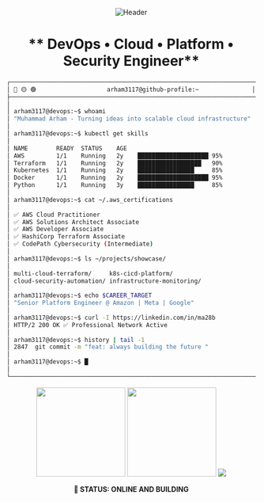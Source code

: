 <div align="center">

![Header](https://capsule-render.vercel.app/api?type=waving&color=gradient&customColorList=6,11,20&height=200&section=header&text=Muhammad%20Arham&fontSize=50&fontColor=00ff00&animation=twinkling)

# ** DevOps • Cloud • Platform • Security Engineer**

</div>

```bash
┌─────────────────────────────────────────────────────────────────────────┐
│ 🔴 🟡 🟢                    arham3117@github-profile:~               │
├─────────────────────────────────────────────────────────────────────────┤
│                                                                         │
│ arham3117@devops:~$ whoami                                             │
│ "Muhammad Arham - Turning ideas into scalable cloud infrastructure"    │
│                                                                         │
│ arham3117@devops:~$ kubectl get skills                                 │
│                                                                         │
│ NAME        READY  STATUS    AGE                                        │
│ AWS         1/1    Running   2y    ████████████████████ 95%            │
│ Terraform   1/1    Running   2y    ██████████████████   90%            │
│ Kubernetes  1/1    Running   2y    ████████████████     85%            │
│ Docker      1/1    Running   2y    ████████████████████ 95%            │
│ Python      1/1    Running   3y    ████████████████     85%            │
│                                                                         │
│ arham3117@devops:~$ cat ~/.aws_certifications                          │
│                                                                         │
│ ✅ AWS Cloud Practitioner                                              │
│ ✅ AWS Solutions Architect Associate                                    │
│ ✅ AWS Developer Associate                                              │
│ ✅ HashiCorp Terraform Associate                                        │
│ ✅ CodePath Cybersecurity (Intermediate)                               │
│                                                                         │
│ arham3117@devops:~$ ls ~/projects/showcase/                            │
│                                                                         │
│ multi-cloud-terraform/     k8s-cicd-platform/                         │
│ cloud-security-automation/ infrastructure-monitoring/                  │
│                                                                         │
│ arham3117@devops:~$ echo $CAREER_TARGET                                │
│ "Senior Platform Engineer @ Amazon | Meta | Google"                    │
│                                                                         │
│ arham3117@devops:~$ curl -I https://linkedin.com/in/ma28b              │
│ HTTP/2 200 OK ✅ Professional Network Active                           │
│                                                                         │
│ arham3117@devops:~$ history | tail -1                                 │
│ 2847  git commit -m "feat: always building the future "             │
│                                                                         │
│ arham3117@devops:~$ █                                                  │
│                                                                         │
└─────────────────────────────────────────────────────────────────────────┘
```

<div align="center">

<img height="180em" src="https://github-readme-stats.vercel.app/api?username=arham3117&show_icons=true&theme=dark&hide_border=true&bg_color=0D1117&title_color=00FF00&icon_color=00FF00&text_color=00FF00&border_radius=10" />

<img height="180em" src="https://github-readme-stats.vercel.app/api/top-langs/?username=arham3117&layout=compact&theme=dark&hide_border=true&bg_color=0D1117&title_color=00FF00&text_color=00FF00&border_radius=10" />

<img src="https://komarev.com/ghpvc/?username=arham3117&style=for-the-badge&color=00ff00&label=SYSTEM+UPTIME" />

**💚 STATUS: ONLINE AND BUILDING**

</div>
